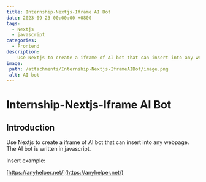 ```yaml
---
title: Internship-Nextjs-Iframe AI Bot
date: 2023-09-23 00:00:00 +0800
tags:
  - Nextjs
  - javascript
categories:
  - Frontend
description: 
    Use Nextjs to create a iframe of AI bot that can insert into any webpage.
image:
 path: /attachments/Internship-Nextjs-IframeAIBot/image.png
 alt: AI bot
---
```


# Internship-Nextjs-Iframe AI Bot

## Introduction

Use Nextjs to create a iframe of AI bot that can insert into any webpage. The AI bot is written in javascript.

Insert example:

[https://anyhelper.net/](https://anyhelper.net/)